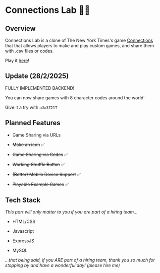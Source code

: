 # Connections Lab 🧩🧪

## Overview

Connections Lab is a clone of The New York Times's game [Connections](https://www.nytimes.com/games/connections) that that allows players to make and play custom games, and share them with .csv files or codes.

Play it [here](https://connectionslab.xyz/)!

## Update (28/2/2025)

FULLY IMPLEMENTED BACKEND!

You can now share games with 8 character codes around the world! 

Give it a try with `aJx3Z21T`

## Planned Features

- Game Sharing via URLs

- ~~Make an icon~~ ✅

- ~~Game Sharing via Codes~~ ✅
  
- ~~Working Shuffle Button~~ ✅

- ~~(Better) Mobile Device Support~~ ✅

- ~~Playable Example Games~~ ✅

## Tech Stack

*This part will only matter to you if you are part of a hiring team...*

- HTML/CSS

- Javascript

- ExpressJS

- MySQL

*...that being said, if you ARE part of a hiring team, thank you so much for stopping by and have a wonderful day! (please hire me)*
